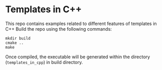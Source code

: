 # Templates in C++
This repo contains examples related to different features of templates in C++
Build the repo using the following commands:
```
mkdir build
cmake ..
make
```

Once compiled, the executable will be generated within the directory (`templates_in_cpp`) in build directory.
